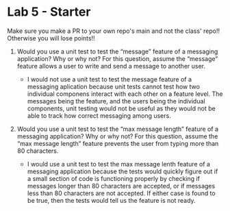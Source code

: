 # Lab 5 - Starter
Make sure you make a PR to your own repo's main and not the class' repo!! Otherwise you will lose points!!

1) Would you use a unit test to test the “message” feature of a messaging application? Why or why not? For this question, assume the “message” feature allows a user to write and send a message to another user.

   - I would not use a unit test to test the message feature of a messaging aplication because unit tests cannot test how two individual componens interact with each other on a feature level. The messages being the feature, and the users being the individual components, unit testing would not be useful as they would not be able to track how correct messaging among users.

2) Would you use a unit test to test the “max message length” feature of a messaging application? Why or why not? For this question, assume the “max message length” feature prevents the user from typing more than 80 characters.

   - I would use a unit test to test the max message lenth feature of a messaging application because the tests would quickly figure out if a small section of code is functioning properly by checking if messages longer than 80 characters are accepted, or if messages less than 80 characters are not accepted. If either case is found to be true, then the tests would tell us the feature is not ready.